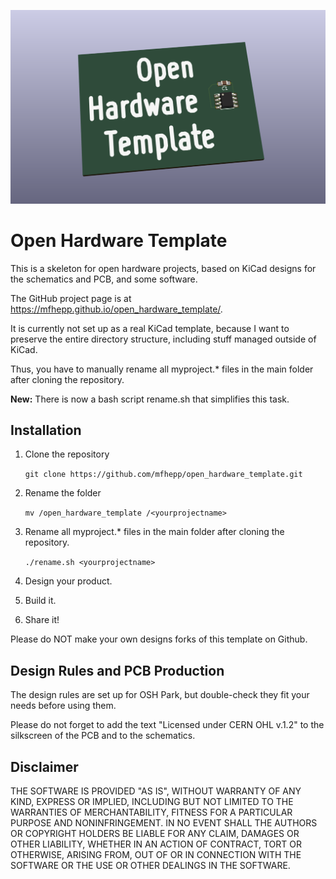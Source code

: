 


![Open Hardware Template](https://raw.githubusercontent.com/mfhepp/open_hardware_template/master/hero.png)

# Open Hardware Template
This is a skeleton for open hardware projects, based on KiCad designs for the schematics and PCB, and some software. 

The GitHub project page is at https://mfhepp.github.io/open_hardware_template/.

It is currently not set up as a real KiCad template, because I want to preserve the entire directory structure, including stuff managed outside of KiCad.

Thus, you have to manually rename all myproject.* files in the main folder
after cloning the repository.

**New:** There is now a bash script rename.sh that simplifies this task.

## Installation

1. Clone the repository

    `git clone https://github.com/mfhepp/open_hardware_template.git`
2. Rename the folder

    `mv /open_hardware_template /<yourprojectname>`
3. Rename all myproject.* files in the main folder after cloning the repository.

    `./rename.sh <yourprojectname>`
4. Design your product.
5. Build it.
6. Share it!

Please do NOT make your own designs forks of this template on Github.

## Design Rules and PCB Production
The design rules are set up for OSH Park, but double-check they fit your needs before using them. 

Please do not forget to add the text "Licensed under CERN OHL v.1.2" to the silkscreen of the PCB and to the schematics.

## Disclaimer
THE SOFTWARE IS PROVIDED "AS IS", WITHOUT WARRANTY OF ANY KIND, EXPRESS OR
IMPLIED, INCLUDING BUT NOT LIMITED TO THE WARRANTIES OF MERCHANTABILITY,
FITNESS FOR A PARTICULAR PURPOSE AND NONINFRINGEMENT. IN NO EVENT SHALL THE
AUTHORS OR COPYRIGHT HOLDERS BE LIABLE FOR ANY CLAIM, DAMAGES OR OTHER
LIABILITY, WHETHER IN AN ACTION OF CONTRACT, TORT OR OTHERWISE, ARISING FROM,
OUT OF OR IN CONNECTION WITH THE SOFTWARE OR THE USE OR OTHER DEALINGS IN THE
SOFTWARE.
